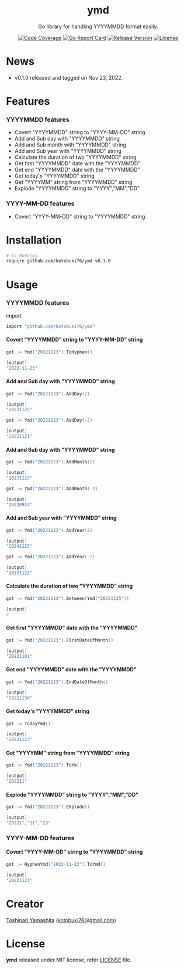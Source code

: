 <p align="center">
<h1 align="center">ymd</h1>
<p align="center"> Go library for handling YYYYMMDD format easily.</p>

</p>
<p align="center">
<a href="https://codecov.io/gh/go-resty/resty/branch/master"><img src="https://codecov.io/gh/go-resty/resty/branch/master/graph/badge.svg" alt="Code Coverage"></a> <a href="https://goreportcard.com/report/kotobuki76/ymd"><img src="https://goreportcard.com/badge/kotobuki76/ymd" alt="Go Report Card"></a> <a href="https://github.com/go-resty/kotobuki76/releases/latest"><img src="https://img.shields.io/badge/version-0.1.0-blue.svg" alt="Release Version"></a> <a href="LICENSE"><img src="https://img.shields.io/github/license/kotobuki76/ymd.svg" alt="License"></a> 
</p>
 

# News
* v0.1.0 released and tagged on Nov 23, 2022.

# Features
### YYYYMMDD features
* Covert "YYYYMMDD" string to "YYYY-MM-DD" string
* Add and Sub day with "YYYYMMDD" string
* Add and Sub month with "YYYYMMDD" string
* Add and Sub year with "YYYYMMDD" string
* Calculate the duration of two "YYYYMMDD" string
* Get first "YYYYMMDD" date with the "YYYYMMDD"
* Get end "YYYYMMDD" date with the "YYYYMMDD"
* Get today's "YYYYMMDD" string
* Get "YYYYMM" string from "YYYYMMDD" string
* Explode "YYYYMMDD" string to "YYYY","MM","DD"

### YYYY-MM-DD features
* Covert "YYYY-MM-DD" string to "YYYYMMDD" string

# Installation

```sh
# Go Modules
require github.com/kotobuki76/ymd v0.1.0
```


# Usage
### YYYYMMDD features

import
```go
import "github.com/kotobuki76/ymd"
```

#### Covert "YYYYMMDD" string to "YYYY-MM-DD" string
```go
got := Ymd("20221123").ToHyphen()

[output]
"2022-11-23"

```

#### Add and Sub day with "YYYYMMDD" string
```go
got := Ymd("20221123").AddDay(2)

[output]
"20221125"

```

```go
got := Ymd("20221123").AddDay(-2)

[output]
"20221121"

```

#### Add and Sub day with "YYYYMMDD" string
```go
got := Ymd("20221123").AddMonth(2)

[output]
"20231123"

```

```go
got := Ymd("20221123").AddMonth(-2)

[output]
"20220923"

```

#### Add and Sub yesr with "YYYYMMDD" string
```go
got := Ymd("20221123").AddYear(2)

[output]
"20241123"

```

```go
got := Ymd("20221123").AddYear(-2)

[output]
"20221123"

```

#### Calculate the duration of two "YYYYMMDD" string

```go
got := Ymd("20221123").Between(Ymd("20221125"))

[output]
2
```

#### Get first "YYYYMMDD" date with the "YYYYMMDD"
```go
got := Ymd("20221123").FirstDateOfMonth()

[output]
"20221101"
```

#### Get end "YYYYMMDD" date with the "YYYYMMDD"
```go
got := Ymd("20221123").EndDateOfMonth()

[output]
"20221130"
```

#### Get today's "YYYYMMDD" string
```go
got := TodayYmd()

[output]
"20221123"
```

#### Get "YYYYMM" string from "YYYYMMDD" string
```go
got := Ymd("20221123").ToYm()

[output]
"202211"
```

#### Explode "YYYYMMDD" string to "YYYY","MM","DD"
```go
got := Ymd("20221123").EXplode()

[output]
"20221","11","23"
```

### YYYY-MM-DD features
#### Covert "YYYY-MM-DD" string to "YYYYMMDD" string
```go
got := HyphenYmd("2022-11-23").ToYmd()

[output]
"20221123"
```


# Creator
[Toshinari Yamashita](https://github.com/kotobuki76) (kotobuki76@gmail.com)

# License
**ymd** released under MIT license, refer [LICENSE](LICENSE) file.